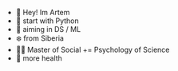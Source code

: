 - 👋 Hey! Im Artem
- 🐍 start with Python
- 🤺 aiming in DS / ML
- ❄️ from Siberia
- 👨‍🎓 Master of Social += Psychology of Science
- 🥊 more health


<!---
KashitsynArtem/KashitsynArtem is a ✨ special ✨ repository because its `README.md` (this file) appears on your GitHub profile.
You can click the Preview link to take a look at your changes.
--->
